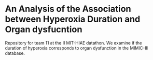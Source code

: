 # An Analysis of the Association between Hyperoxia Duration and Organ dysfucntion

Repository for team 11 at the II MIT-HIAE datathon. We examine if the duration of hyperoxia corresponds to organ dysfunction in the MIMIC-III database.
